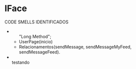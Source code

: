 # IFace

<p>CODE SMELLS IDENTIFICADOS</p>
<p></p>
<ul>
<li><ul>"Long Method";
  <li>UserPage(inicio)</li><li>Relacionamentos(sendMessage, sendMessageMyFeed, sendMessageFeed).</li></ul></li>
<li></li>
testando